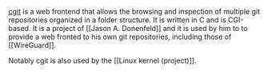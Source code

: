 [cgit](https://git.zx2c4.com/cgit/about) is a web frontend that allows the browsing and inspection of multiple git repositories organized in a folder structure. It is written in C and is CGI-based. It is a project of [[Jason A. Donenfeld]] and it is used by him to to provide a web fronted to his own git repositories, including those of [[WireGuard]].

Notably cgit is also used by the [[Linux kernel (project)]].